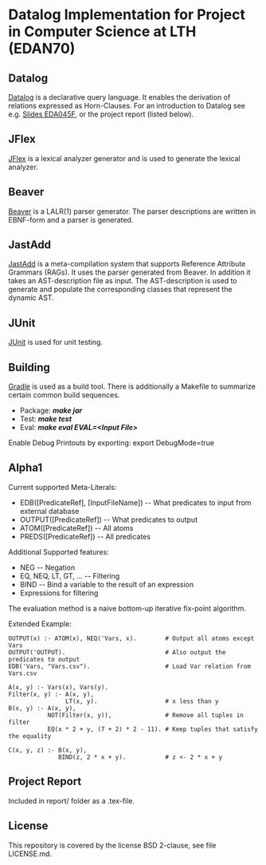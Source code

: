 Datalog Implementation for Project in Computer Science at LTH (EDAN70)
========

## Datalog
[Datalog](https://en.wikipedia.org/wiki/Datalog) is a declarative query language. It enables the derivation of relations expressed as Horn-Clauses.
For an introduction to Datalog see e.g. [Slides EDA045F](http://fileadmin.cs.lth.se/cs/Education/EDA045F/2018/web/slides-06.pdf), or the project report (listed below).

## JFlex
[JFlex](http://jflex.de/) is a lexical analyzer generator and is used to generate the lexical analyzer.

## Beaver
[Beaver](http://beaver.sourceforge.net/) is a LALR(1) parser generator. The parser descriptions are written in EBNF-form and a parser is generated.

## JastAdd
[JastAdd](http://jastadd.org/web/) is a meta-compilation system that supports Reference Attribute Grammars (RAGs). It uses the parser generated from Beaver. In addition it takes an AST-description file as input. The AST-description is used to generate and populate the corresponding classes that represent the dynamic AST.

## JUnit
[JUnit](https://junit.org/junit5/) is used for unit testing.

## Building
[Gradle](https://gradle.org/) is used as a build tool. There is additionally a Makefile to summarize certain common build sequences. 
* Package: ***make jar***
* Test: ***make test***
* Eval: ***make eval EVAL=\<Input File\>***

Enable Debug Printouts by exporting: export DebugMode=true

## Alpha1
Current supported Meta-Literals:
* EDB([PredicateRef], [InputFileName]) -- What predicates to input from external database
* OUTPUT([PredicateRef]) -- What predicates to output
* ATOM([PredicateRef])   -- All atoms
* PREDS([PredicateRef])  -- All predicates

Additional Supported features:
* NEG -- Negation
* EQ, NEQ, LT, GT, ... -- Filtering
* BIND -- Bind a variable to the result of an expression
* Expressions for filtering

The evaluation method is a naive bottom-up iterative fix-point algorithm.

Extended Example: 
```
OUTPUT(x) :- ATOM(x), NEQ('Vars, x).        # Output all atoms except Vars
OUTPUT('OUTPUT).                            # Also output the predicates to output
EDB('Vars, "Vars.csv").                     # Load Var relation from Vars.csv

A(x, y) :- Vars(x), Vars(y). 
Filter(x, y) :- A(x, y),
                LT(x, y).                   # x less than y
B(x, y) :- A(x, y), 
           NOT(Filter(x, y)),               # Remove all tuples in filter
           EQ(x * 2 + y, (7 + 2) * 2 - 11). # Keep tuples that satisfy the equality

C(x, y, z) :- B(x, y),
              BIND(z, 2 * x + y).           # z <- 2 * x + y
```

## Project Report
Included in report/ folder as a .tex-file.


## License
This repository is covered by the license BSD 2-clause, see file LICENSE.md.
